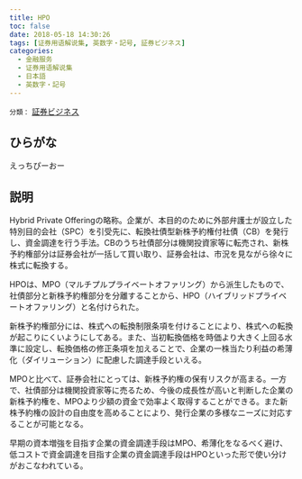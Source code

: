 ```yaml
---
title: HPO
toc: false
date: 2018-05-18 14:30:26
tags: [证券用语解说集, 英数字・記号, 証券ビジネス]
categories:
  - 金融服务
  - 证券用语解说集
  - 日本語
  - 英数字・記号
---
```


`分類：` [証券ビジネス](/tags/証券ビジネス/)

## ひらがな

えっちぴーおー

## 説明

Hybrid Private Offeringの略称。企業が、本目的のために外部弁護士が設立した特別目的会社（SPC）を引受先に、転換社債型新株予約権付社債（CB）を発行し、資金調達を行う手法。CBのうち社債部分は機関投資家等に転売され、新株予約権部分は証券会社が一括して買い取り、証券会社は、市況を見ながら徐々に株式に転換する。

HPOは、MPO（マルチプルプライベートオファリング）から派生したもので、社債部分と新株予約権部分を分離することから、HPO（ハイブリッドプライベートオファリング）と名付けられた。

新株予約権部分には、株式への転換制限条項を付けることにより、株式への転換が起こりにくいようにしてある。また、当初転換価格を時価より大きく上回る水準に設定し、転換価格の修正条項を加えることで、企業の一株当たり利益の希薄化（ダイリューション）に配慮した調達手段といえる。

MPOと比べて、証券会社にとっては、新株予約権の保有リスクが高まる。一方で、社債部分は機関投資家等に売るため、今後の成長性が高いと判断した企業の新株予約権を、MPOより少額の資金で効率よく取得することができる。また新株予約権の設計の自由度を高めることにより、発行企業の多様なニーズに対応することが可能となる。

早期の資本増強を目指す企業の資金調達手段はMPO、希薄化をなるべく避け、低コストで資金調達を目指す企業の資金調達手段はHPOといった形で使い分けがおこなわれている。
